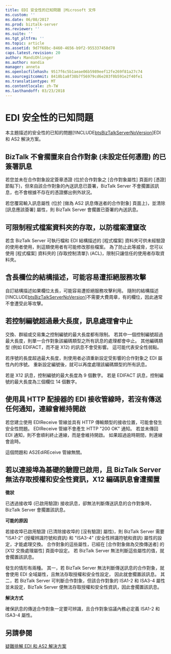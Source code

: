 ```yaml
---
title: EDI 安全性的已知問題 |Microsoft 文件
ms.custom: ''
ms.date: 06/08/2017
ms.prod: biztalk-server
ms.reviewer: ''
ms.suite: ''
ms.tgt_pltfrm: ''
ms.topic: article
ms.assetid: 9d7f68bc-8460-4656-b9f2-955337458d78
caps.latest.revision: 20
author: MandiOhlinger
ms.author: mandia
manager: anneta
ms.openlocfilehash: 9517f6c5b1aeae06b5989eef12fe269f81a27c74
ms.sourcegitcommit: 8418b1a8f38b7f56979cd6e203f0b591e2f40fe1
ms.translationtype: MT
ms.contentlocale: zh-TW
ms.lasthandoff: 03/23/2018
---
```

# <a name="known-issues-with-edi-security"></a>EDI 安全性的已知問題
本主題描述的安全性的已知的問題[!INCLUDE[btsBizTalkServerNoVersion](../includes/btsbiztalkservernoversion-md.md)]EDI 和 AS2 解決方案。  
  
## <a name="biztalk-will-not-suspend-a-signed-message-from-a-party-for-which-no-certificate-is-set"></a>BizTalk 不會擱置來自合作對象 (未設定任何憑證) 的已簽署訊息  
 若您並未在合作對象設定簽章憑證 (位於合作對象之 [合作對象屬性] 頁面的 [憑證] 節點下)，但來自該合作對象的內送訊息已簽署，BizTalk Server 不會擱置該訊息，也不會根據不存在的憑證擲出例外狀況。  
  
 若您覆寫輸入訊息屬性 (位於 [做為 AS2 訊息傳送者的合作對象] 頁面上)，並清除 [訊息應該簽署] 屬性，則 BizTalk Server 會擱置已簽署的內送訊息。  
  
## <a name="access-to-program-files-folder-can-be-limited-to-prevent-file-tampering"></a>可限制程式檔案資料夾的存取，以防檔案遭竄改  
 若含 BizTalk Server 可執行檔和 EDI 結構描述的 [程式檔案] 資料夾可供未經驗證的使用者使用，則這類使用者有可能修改那些檔案。 為了防止此等威脅，您可以使用 [程式檔案] 資料夾的 [存取控制清單]\ (ACL)，限制只讓信任的使用者存取資料夾。  
  
## <a name="a-schema-with-a-long-field-can-be-susceptible-to-a-denial-of-service-attack"></a>含長欄位的結構描述，可能容易遭拒絕服務攻擊  
 自訂結構描述如果欄位太長，可能容易遭拒絕服務攻擊利用。 隨附的結構描述[!INCLUDE[btsBizTalkServerNoVersion](../includes/btsbiztalkservernoversion-md.md)]不需要大費周章，有的欄位，因此通常不會遭受此等攻擊。  
  
## <a name="message-processing-will-be-aborted-if-a-control-number-exceeds-its-maximum-length"></a>若控制編號超過最大長度，訊息處理會中止  
 交換、群組或交易集之控制編號的最大長度都有限制。 若其中一個控制編號超過最大長度，則單一合作對象該編碼類型之所有訊息的處理都會中止。 其他編碼類型 (例如 EDIFACT，而不是 X12) 的訊息不會受影響。 這可能代表安全性弱點。  
  
 若序號的長度超過最大長度，則使用者必須重新設定受影響的合作對象之 EDI 屬性內的序號。 重新設定編號後，就可以再度處理該編碼類型的所有訊息。  
  
 若是 X12 訊息，控制編號的最大長度為 9 個數字。 若是 EDIFACT 訊息，控制編號的最大長度為三個欄位 14 個數字。  
  
## <a name="using-the-edi-receive-pipeline-with-an-http-adapter-will-leave-the-connection-open-if-no-ack-is-sent"></a>使用具 HTTP 配接器的 EDI 接收管線時，若沒有傳送任何通知，連線會維持開啟  
 若您建立使用 EDIReceive 管線並具有 HTTP 傳輸類型的接收位置，可能會發生安全性問題。 EDIReceive 管線不會產生 HTTP "200 OK" 通知。 若並未傳回 EDI 通知，則不會順利終止連線，而是會維持開啟。 如果超過逾時期間，則連線會逾時。  
  
 這個問題和 AS2EdiREceive 管線無關。  
  
## <a name="an-x12-encoded-message-is-suspended-if-port-based-authentication-is-enabled-and-biztalk-server-does-not-have-access-to-the-authorization-and-security-information"></a>若以連接埠為基礎的驗證已啟用，且 BizTalk Server 無法存取授權和安全性資訊，X12 編碼訊息會遭擱置  
 **徵狀**  
  
 已透過接收埠 (已啟用驗證) 接收訊息，卻無法判斷傳送訊息的合作對象時，BizTalk Server 會擱置該訊息。  
  
 **可能的原因**  
  
 若接收埠已啟用驗證 (已清除接收埠的 [沒有驗證] 屬性)，則 BizTalk Server 需要 "ISA1-2" (授權辨識符號和資訊) 和 "ISA3-4" (安全性辨識符號和資訊) 屬性的設定，才能處理交換。 合作對象的這些屬性，已經在 [合作對象做為交換傳送者] 的 [X12 交換處理屬性] 頁面中設定。 若 BizTalk Server 無法判斷這些屬性的值，就會擱置該訊息。  
  
 發生的情形有兩種。 其一，若 BizTalk Server 無法判斷傳送訊息的合作對象，就會使用 EDI 全域屬性，且無法存取授權和安全性設定， 因此就會擱置該訊息。 其二，若 BizTalk Server 可判斷合作對象，但該合作對象的 ISA1-2 和 ISA3-4 屬性並未設定，BizTalk Server 便無法存取授權和安全性資訊，因此會擱置該訊息。  
  
 **解決方式**  
  
 確保訊息的傳送合作對象一定要可辨識，且合作對象協議內務必定義 ISA1-2 和 ISA3-4 屬性。  
  
## <a name="see-also"></a>另請參閱  
 [疑難排解 EDI 和 AS2 解決方案](../core/troubleshooting-edi-and-as2-solutions.md)